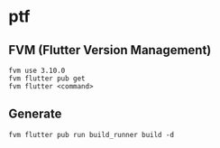 # ptf

## FVM (Flutter Version Management)
```
fvm use 3.10.0
fvm flutter pub get
fvm flutter <command>
```

## Generate
```
fvm flutter pub run build_runner build -d
```
